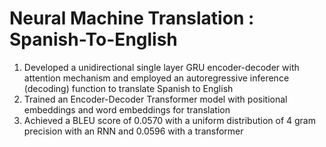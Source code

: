 # Neural Machine Translation : Spanish-To-English


1. Developed a unidirectional single layer GRU encoder-decoder with attention mechanism and employed an autoregressive inference (decoding) function to translate Spanish to English
2. Trained an Encoder-Decoder Transformer model with positional embeddings and word embeddings for translation
3. Achieved a BLEU score of 0.0570 with a uniform distribution of 4 gram precision with an RNN and 0.0596 with a transformer
